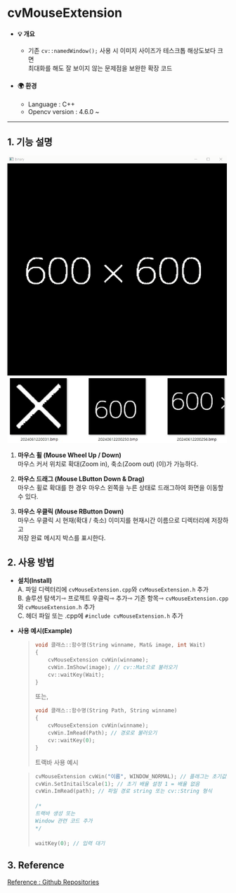 # cvMouseExtension

* #### 💡 개요
  * 기존 ```cv::namedWindow();``` 사용 시 이미지 사이즈가 
테스크톱 해상도보다 크면  
최대화를 해도 잘 보이지 않는 문제점을 보완한 확장 코드  
   
* #### 🌍 환경
  * Language : C++
  * Opencv version : 4.6.0 ~

---
<!-------------------------------------------------------------Part 1------------------------------------------------------------------------------------------>

 ## 1. 기능 설명

 <img src="./src/Processing.gif" width="500" height="500" />  
 <img src="./src/저장확인.jpg" width="500" height="150" />  

 
 1. __마우스 휠 (Mouse Wheel Up / Down)__  
    마우스 커서 위치로 확대(Zoom in), 축소(Zoom out) (이)가 가능하다. 

       
 2. __마우스 드래그 (Mouse LButton Down & Drag)__      
    마우스 휠로 확대를 한 경우 마우스 왼쪽을 누른 상태로 드래그하여 화면을 이동할 수 있다.
      
 
 3. __마우스 우클릭 (Mouse RButton Down)__      
    마우스 우클릭 시 현재(확대 / 축소) 이미지를 현재시간 이름으로 디렉터리에 저장하고</br>저장 완료 메시지 박스를 표시한다.  
    
 <!-------------------------------------------------------------Part 2------------------------------------------------------------------------------------------>
 
## 2. 사용 방법
   * __설치(Install)__   
      A. 파일 디렉터리에 ```cvMouseExtension.cpp```와 ```cvMouseExtension.h``` 추가  
      B. 솔루션 탐색기⇾ 프로젝트 우클릭⇾ 추가⇾ 기존 항목⇾ ```cvMouseExtension.cpp```와 ```cvMouseExtension.h``` 추가   
      C. 헤더 파일 또는 .cpp에  ```#include cvMouseExtension.h``` 추가  

   * __사용 예시(Example)__
		>	```cpp
		>	void 클래스::함수명(String winname, Mat& image, int Wait)
		>	{
		>		cvMouseExtension cvWin(winname);
		>		cvWin.ImShow(image); // cv::Mat으로 불러오기
		>		cv::waitKey(Wait);
		>	}
		>	```
		>	또는,
		>	```cpp
		>	void 클래스::함수명(String Path, String winname)
		>	{
		>		cvMouseExtension cvWin(winname);
		>		cvWin.ImRead(Path); // 경로로 불러오기
		>		cv::waitKey(0);
		>	}
		>	```
		>	
		> 트랙바 사용 예시

		>	```cpp
		>	cvMouseExtension cvWin("이름", WINDOW_NORMAL); // 플래그는 초기값 1
		>	cvWin.SetInitailScale(1); // 초기 배율 설정 1 = 배율 없음
		>	cvWin.ImRead(path); // 파일 경로 string 또는 cv::String 형식
		>	
		>	/*
		>	트랙바 생성 또는 
		>	Window 관련 코드 추가
		>	*/
		>	
		>	waitKey(0); // 입력 대기
		>	```
## 3. Reference 
 [Reference : Github Repositories](https://github.com/DennisLiu1993/Zoom-In-Out-with-OpenCV)



